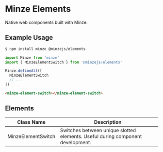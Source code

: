 # Minze Elements

Native web components built with Minze.

## Example Usage

```bash
$ npm install minze @minzejs/elements
```

```js
import Minze from 'minze'
import { MinzeElementSwitch } from '@minzejs/elements'

Minze.defineAll([
  MinzeElementSwitch
  // ...
])
```

```html
<minze-element-switch></minze-element-switch>
```

## Elements

| Class Name         | Description                                                                    |
| ------------------ | ------------------------------------------------------------------------------ |
| MinzeElementSwitch | Switches between unique slotted elements. Useful during component development. |
